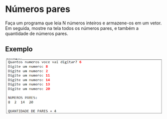 # Números pares

Faça um programa que leia N números inteiros e armazene-os em um vetor. Em seguida, mostre na tela todos os números pares, e também a quantidade de números pares.

## Exemplo

![Exemplo](../../imagens/img10.png)